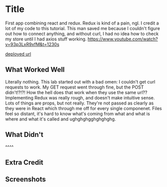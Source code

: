 # Title

First app combining react and redux. Redux is kind of a pain, ngl. 
I credit a lot of my code to this tutorial. This man saved me because I couldn't figure out how to connect anything, and without curl, I had no idea how to check my store until I had axios stuff working. https://www.youtube.com/watch?v=93p3LxR9xfM&t=1230s

[deployed url](https://glistening-smakager-a08965.netlify.app/)

## What Worked Well
Literally nothing. This lab started out with a bad omen: I couldn't get curl requests to work. My GET request went through fine, but the POST didn't!?!?! How the hell does that work when they use the same url?? Implementing Redux was really rough, and doesn't make intuitive sense. Lots of things are props, but not really. They're not passed as clearly as they were in React which through me off for every single componenet. Files feel so distant, it's hard to know what's coming from what and what is where and what it's called and ughghghgghghghghg. 

## What Didn't
^^^^
## Extra Credit

## Screenshots
